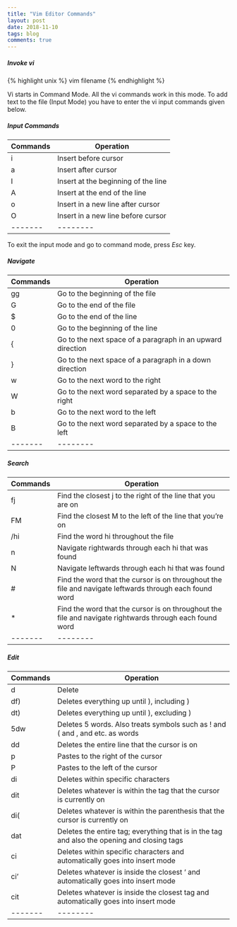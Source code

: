 ```yaml
---
title: "Vim Editor Commands"
layout: post
date: 2018-11-10
tags: blog
comments: true
---
```


##### Invoke vi
{% highlight unix %}
vim filename
{% endhighlight %}

Vi starts in Command Mode.
All the vi commands work in this mode.
To add text to the file (Input Mode) you have to enter the vi input commands given below.


##### Input Commands

| Commands | Operation |
|-------|--------|
i | Insert before cursor |
a | Insert after cursor | 
I | Insert at the beginning of the line | 
A | Insert at the end of the line | 
o | Insert in a new line after cursor | 
O | Insert in a new line before cursor | 
|-------|--------|

To exit the input mode and go to command mode, press *Esc* key.

##### Navigate

| Commands | Operation |
|-------|--------|
gg | Go to the beginning of the file |
G |	Go to the end of the file |
$ |	Go to the end of the line |
0 |	Go to the beginning of the line |
{ |	Go to the next space of a paragraph in an upward direction |
} |	Go to the next space of a paragraph in a down direction |
w |	Go to the next word to the right |
W |	Go to the next word separated by a space to the right |
b |	Go to the next word to the left |
B |	Go to the next word separated by a space to the left | 
|-------|--------|

##### Search

| Commands | Operation |
|-------|--------|
fj |	Find the closest j to the right of the line that you are on | 
FM |	Find the closest M to the left of the line that you’re on |
/hi	| Find the word hi throughout the file |
n	| Navigate rightwards through each hi that was found |
N	| Navigate leftwards through each hi that was found | 
\#	| Find the word that the cursor is on throughout the file and navigate leftwards through each found word |
*	| Find the word that the cursor is on throughout the file and navigate rightwards through each found word | 
|-------|--------|

##### Edit

| Commands | Operation |
|-------|--------|
d	|Delete|
df)	|Deletes everything up until ), including )|
dt)	|Deletes everything up until ), excluding )|
5dw	|Deletes 5 words. Also treats symbols such as ! and ( and , and etc. as words|
dd	|Deletes the entire line that the cursor is on|
p	|Pastes to the right of the cursor|
P	|Pastes to the left of the cursor|
di	|Deletes within specific characters|
dit	|Deletes whatever is within the tag that the cursor is currently on|
di(	|Deletes whatever is within the parenthesis that the cursor is currently on|
dat	|Deletes the entire tag; everything that is in the tag and also the opening and closing tags|
ci	|Deletes within specific characters and automatically goes into insert mode|
ci’	|Deletes whatever is inside the closest ‘ and automatically goes into insert mode|
cit	|Deletes whatever is inside the closest tag and automatically goes into insert mode| 
|-------|--------|